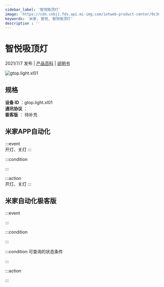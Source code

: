 ```yaml
---
sidebar_label: '智悦吸顶灯'
image: 'https://cdn.cnbj1.fds.api.mi-img.com/iotweb-product-center/0c386abbb466cabcdc04076ddb6a0b7b_1623981222825.png?GalaxyAccessKeyId=AKVGLQWBOVIRQ3XLEW&Expires=9223372036854775807&Signature=wYR4G3UL8B67eSK+NQ/AM9dJXus='
keywords: '米家, 智悦, 智悦吸顶灯'
description : ''
---
```

# 智悦吸顶灯

2021/7/7 发布 | [产品百科](https://home.mi.com/webapp/content/baike/product/index.html?model=gtop.light.xl01/) | [说明书](https://home.mi.com/views/introduction.html?model=gtop.light.xl01&region=cn)

![gtop.light.xl01](https://cdn.cnbj1.fds.api.mi-img.com/iotweb-product-center/0c386abbb466cabcdc04076ddb6a0b7b_1623981222825.png?GalaxyAccessKeyId=AKVGLQWBOVIRQ3XLEW&Expires=9223372036854775807&Signature=wYR4G3UL8B67eSK+NQ/AM9dJXus=)

## 规格  
> 
**设备 ID** ：gtop.light.xl01  
**通讯协议** ：  
**极客版**  ： 待补充 


## 米家APP自动化  

:::event  
开灯、关灯
:::

:::condition  

:::

:::action   
开灯、关灯
:::

## 米家自动化极客版  

:::event  

:::

:::condition  

:::

:::condition 可查询的状态条件  

:::

:::action  

:::

        
